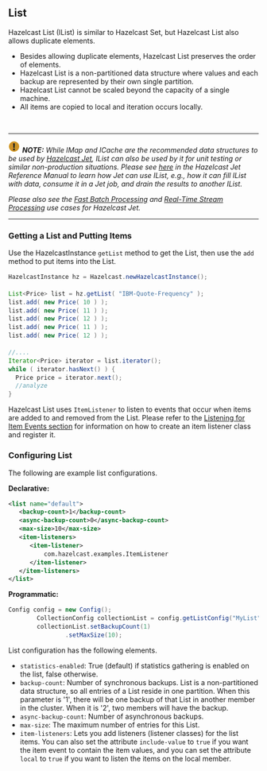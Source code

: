 

## List

Hazelcast List (IList) is similar to Hazelcast Set, but Hazelcast List also allows duplicate elements.

* Besides allowing duplicate elements, Hazelcast List preserves the order of elements.
* Hazelcast List is a non-partitioned data structure where values and each backup are represented by their own single partition.
* Hazelcast List cannot be scaled beyond the capacity of a single machine.
* All items are copied to local and iteration occurs locally.



<br>


----


![Note](images/NoteSmall.jpg) ***NOTE:*** *While IMap and ICache are the recommended data structures to be used by [Hazelcast Jet](https://jet.hazelcast.org/), IList can also be used by it for unit testing or similar non-production situations. Please see [here](http://docs.hazelcast.org/docs/jet/0.5/manual/Work_with_Jet/Source_and_Sink_Connectors/Hazelcast_IMDG.html#page_IList) in the Hazelcast Jet Reference Manual to learn how Jet can use IList, e.g., how it can fill IList with data, consume it in a Jet job, and drain the results to another IList.*

*Please also see the [Fast Batch Processing](https://jet.hazelcast.org/use-cases/fast-batch-processing/) and [Real-Time Stream Processing](https://jet.hazelcast.org/use-cases/real-time-stream-processing/) use cases for Hazelcast Jet.*
<br>

----


### Getting a List and Putting Items

Use the HazelcastInstance `getList` method to get the List, then use the `add` method to put items into the List.

```java
HazelcastInstance hz = Hazelcast.newHazelcastInstance();

List<Price> list = hz.getList( "IBM-Quote-Frequency" );
list.add( new Price( 10 ) );
list.add( new Price( 11 ) );
list.add( new Price( 12 ) );
list.add( new Price( 11 ) );
list.add( new Price( 12 ) );
        
//....
Iterator<Price> iterator = list.iterator();
while ( iterator.hasNext() ) { 
  Price price = iterator.next(); 
  //analyze
}
```


Hazelcast List uses `ItemListener` to listen to events that occur when items are added to and removed from the List. Please refer to the [Listening for Item Events section](#listening-for-item-events) for information on how to create an item listener class and register it.

### Configuring List


The following are example list configurations.

**Declarative:**

```xml
<list name="default">
   <backup-count>1</backup-count>
   <async-backup-count>0</async-backup-count>
   <max-size>10</max-size>
   <item-listeners>
      <item-listener>
          com.hazelcast.examples.ItemListener
      </item-listener>
   </item-listeners>
</list>
```

**Programmatic:**

```java
Config config = new Config();
        CollectionConfig collectionList = config.getListConfig("MyList");
        collectionList.setBackupCount(1)
                .setMaxSize(10);
```
   

List configuration has the following elements.


- `statistics-enabled`: True (default) if statistics gathering is enabled on the list, false otherwise.
- `backup-count`: Number of synchronous backups. List is a non-partitioned data structure, so all entries of a List reside in one partition. When this parameter is '1', there will be one backup of that List in another member in the cluster. When it is '2', two members will have the backup.
- `async-backup-count`: Number of asynchronous backups.
- `max-size`: The maximum number of entries for this List.
- `item-listeners`: Lets you add listeners (listener classes) for the list items. You can also set the attribute `include-value` to `true` if you want the item event to contain the item values, and you can set the attribute `local` to `true` if you want to listen the items on the local member.




